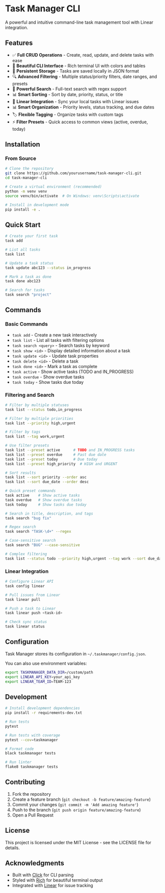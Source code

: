 # Task Manager CLI

A powerful and intuitive command-line task management tool with Linear integration.

## Features

- ✅ **Full CRUD Operations** - Create, read, update, and delete tasks with ease
- 🎨 **Beautiful CLI Interface** - Rich terminal UI with colors and tables
- 💾 **Persistent Storage** - Tasks are saved locally in JSON format
- 🔍 **Advanced Filtering** - Multiple status/priority filters, date ranges, and presets
- 🔎 **Powerful Search** - Full-text search with regex support
- 📊 **Smart Sorting** - Sort by date, priority, status, or title
- 🔄 **Linear Integration** - Sync your local tasks with Linear issues
- 📊 **Smart Organization** - Priority levels, status tracking, and due dates
- 🏷️ **Flexible Tagging** - Organize tasks with custom tags
- ⚡ **Filter Presets** - Quick access to common views (active, overdue, today)

## Installation

### From Source

```bash
# Clone the repository
git clone https://github.com/yourusername/task-manager-cli.git
cd task-manager-cli

# Create a virtual environment (recommended)
python -m venv venv
source venv/bin/activate  # On Windows: venv\Scripts\activate

# Install in development mode
pip install -e .
```

## Quick Start

```bash
# Create your first task
task add

# List all tasks
task list

# Update a task status
task update abc123 --status in_progress

# Mark a task as done
task done abc123

# Search for tasks
task search "project"
```

## Commands

### Basic Commands

- `task add` - Create a new task interactively
- `task list` - List all tasks with filtering options
- `task search <query>` - Search tasks by keyword
- `task show <id>` - Display detailed information about a task
- `task update <id>` - Update task properties
- `task delete <id>` - Delete a task
- `task done <id>` - Mark a task as complete
- `task active` - Show active tasks (TODO and IN_PROGRESS)
- `task overdue` - Show overdue tasks
- `task today` - Show tasks due today

### Filtering and Search

```bash
# Filter by multiple statuses
task list --status todo,in_progress

# Filter by multiple priorities
task list --priority high,urgent

# Filter by tags
task list --tag work,urgent

# Use filter presets
task list --preset active      # TODO and IN_PROGRESS tasks
task list --preset overdue     # Past due date
task list --preset today       # Due today
task list --preset high_priority  # HIGH and URGENT

# Sort results
task list --sort priority --order asc
task list --sort due_date --order desc

# Quick preset commands
task active    # Show active tasks
task overdue   # Show overdue tasks
task today     # Show tasks due today

# Search in title, description, and tags
task search "bug fix"

# Regex search
task search "TASK-\d+" --regex

# Case-sensitive search
task search "BUG" --case-sensitive

# Complex filtering
task list --status todo --priority high,urgent --tag work --sort due_date
```

### Linear Integration

```bash
# Configure Linear API
task config linear

# Pull issues from Linear
task linear pull

# Push a task to Linear
task linear push <task-id>

# Check sync status
task linear status
```

## Configuration

Task Manager stores its configuration in `~/.taskmanager/config.json`.

You can also use environment variables:

```bash
export TASKMANAGER_DATA_DIR=/custom/path
export LINEAR_API_KEY=your_api_key
export LINEAR_TEAM_ID=TEAM-123
```

## Development

```bash
# Install development dependencies
pip install -r requirements-dev.txt

# Run tests
pytest

# Run tests with coverage
pytest --cov=taskmanager

# Format code
black taskmanager tests

# Run linter
flake8 taskmanager tests
```

## Contributing

1. Fork the repository
2. Create a feature branch (`git checkout -b feature/amazing-feature`)
3. Commit your changes (`git commit -m 'Add amazing feature'`)
4. Push to the branch (`git push origin feature/amazing-feature`)
5. Open a Pull Request

## License

This project is licensed under the MIT License - see the LICENSE file for details.

## Acknowledgments

- Built with [Click](https://click.palletsprojects.com/) for CLI parsing
- Styled with [Rich](https://rich.readthedocs.io/) for beautiful terminal output
- Integrated with [Linear](https://linear.app/) for issue tracking